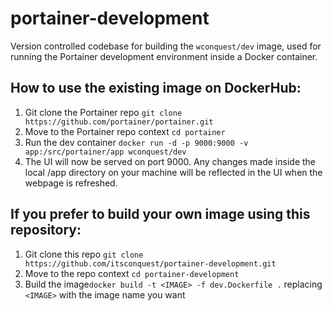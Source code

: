 # portainer-development
Version controlled codebase for building the `wconquest/dev` image, used for running the Portainer development environment inside a Docker container.

## How to use the existing image on DockerHub:
1. Git clone the Portainer repo `git clone https://github.com/portainer/portainer.git`
2. Move to the Portainer repo context `cd portainer`
3. Run the dev container `docker run -d -p 9000:9000 -v app:/src/portainer/app wconquest/dev`
4. The UI will now be served on port 9000. Any changes made inside the local /app directory on your machine will be reflected in the UI when the webpage is refreshed.

## If you prefer to build your own image using this repository:

1. Git clone this repo `git clone https://github.com/itsconquest/portainer-development.git`
2. Move to the repo context `cd portainer-development`
3. Build the image`docker build -t <IMAGE> -f dev.Dockerfile .` replacing `<IMAGE>` with the image name you want 
